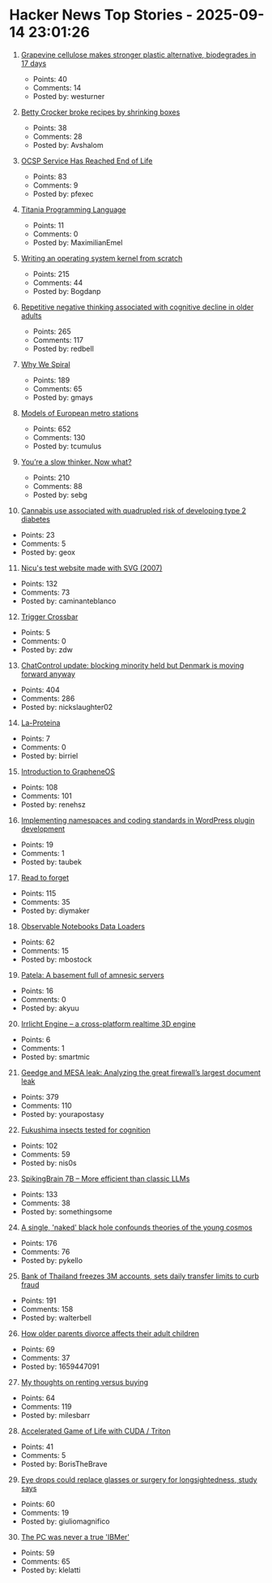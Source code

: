 # Hacker News Top Stories - 2025-09-14 23:01:26

1. [Grapevine cellulose makes stronger plastic alternative, biodegrades in 17 days](https://www.sdstate.edu/news/2025/08/can-grapevines-help-slow-plastic-waste-problem)
   - Points: 40
   - Comments: 14
   - Posted by: westurner

2. [Betty Crocker broke recipes by shrinking boxes](https://www.cubbyathome.com/boxed-cake-mix-sizes-have-shrunk-80045058)
   - Points: 38
   - Comments: 28
   - Posted by: Avshalom

3. [OCSP Service Has Reached End of Life](https://letsencrypt.org/2025/08/06/ocsp-service-has-reached-end-of-life)
   - Points: 83
   - Comments: 9
   - Posted by: pfexec

4. [Titania Programming Language](https://github.com/gingerBill/titania)
   - Points: 11
   - Comments: 0
   - Posted by: MaximilianEmel

5. [Writing an operating system kernel from scratch](https://popovicu.com/posts/writing-an-operating-system-kernel-from-scratch/)
   - Points: 215
   - Comments: 44
   - Posted by: Bogdanp

6. [Repetitive negative thinking associated with cognitive decline in older adults](https://bmcpsychiatry.biomedcentral.com/articles/10.1186/s12888-025-06815-2)
   - Points: 265
   - Comments: 117
   - Posted by: redbell

7. [Why We Spiral](https://behavioralscientist.org/why-we-spiral/)
   - Points: 189
   - Comments: 65
   - Posted by: gmays

8. [Models of European metro stations](http://stations.albertguillaumes.cat/)
   - Points: 652
   - Comments: 130
   - Posted by: tcumulus

9. [You’re a slow thinker. Now what?](https://chillphysicsenjoyer.substack.com/p/youre-a-slow-thinker-now-what)
   - Points: 210
   - Comments: 88
   - Posted by: sebg

10. [Cannabis use associated with quadrupled risk of developing type 2 diabetes](https://medicalxpress.com/news/2025-09-cannabis-quadrupled-diabetes-million-adults.html)
   - Points: 23
   - Comments: 5
   - Posted by: geox

11. [Nicu's test website made with SVG (2007)](https://svg.nicubunu.ro/)
   - Points: 132
   - Comments: 73
   - Posted by: caminanteblanco

12. [Trigger Crossbar](https://serd.es/2025/09/14/Trigger-crossbar.html)
   - Points: 5
   - Comments: 0
   - Posted by: zdw

13. [ChatControl update: blocking minority held but Denmark is moving forward anyway](https://disobey.net/@yawnbox/115203365485529363)
   - Points: 404
   - Comments: 286
   - Posted by: nickslaughter02

14. [La-Proteina](https://github.com/NVIDIA-Digital-Bio/la-proteina)
   - Points: 7
   - Comments: 0
   - Posted by: birriel

15. [Introduction to GrapheneOS](https://dataswamp.org/~solene/2025-01-12-intro-to-grapheneos.html)
   - Points: 108
   - Comments: 101
   - Posted by: renehsz

16. [Implementing namespaces and coding standards in WordPress plugin development](https://developer.wordpress.org/news/2025/09/implementing-namespaces-and-coding-standards-in-wordpress-plugin-development/)
   - Points: 19
   - Comments: 1
   - Posted by: taubek

17. [Read to forget](https://mo42.bearblog.dev/read-to-forget/)
   - Points: 115
   - Comments: 35
   - Posted by: diymaker

18. [Observable Notebooks Data Loaders](https://observablehq.com/notebook-kit/data-loaders)
   - Points: 62
   - Comments: 15
   - Posted by: mbostock

19. [Patela: A basement full of amnesic servers](https://osservatorionessuno.org/blog/2025/05/patela-a-basement-full-of-amnesic-servers/)
   - Points: 16
   - Comments: 0
   - Posted by: akyuu

20. [Irrlicht Engine – a cross-platform realtime 3D engine](https://irrlicht.sourceforge.io/?page_id=45)
   - Points: 6
   - Comments: 1
   - Posted by: smartmic

21. [Geedge and MESA leak: Analyzing the great firewall’s largest document leak](https://gfw.report/blog/geedge_and_mesa_leak/en/)
   - Points: 379
   - Comments: 110
   - Posted by: yourapostasy

22. [Fukushima insects tested for cognition](https://news.cnrs.fr/articles/fukushima-insects-tested-for-cognition)
   - Points: 102
   - Comments: 59
   - Posted by: nis0s

23. [SpikingBrain 7B – More efficient than classic LLMs](https://github.com/BICLab/SpikingBrain-7B)
   - Points: 133
   - Comments: 38
   - Posted by: somethingsome

24. [A single, 'naked' black hole confounds theories of the young cosmos](https://www.quantamagazine.org/a-single-naked-black-hole-rewrites-the-history-of-the-universe-20250912/)
   - Points: 176
   - Comments: 76
   - Posted by: pykello

25. [Bank of Thailand freezes 3M accounts, sets daily transfer limits to curb fraud](https://www.thaienquirer.com/57752/bot-freezes-3-million-accounts-sets-daily-transfer-limits-of-50000-200000-baht-to-curb-6-billion-baht-scam-losses/)
   - Points: 191
   - Comments: 158
   - Posted by: walterbell

26. [How older parents divorce affects their adult children](https://www.bbc.com/future/article/20250912-how-grey-divorce-affects-adult-children)
   - Points: 69
   - Comments: 37
   - Posted by: 1659447091

27. [My thoughts on renting versus buying](https://milesbarr.me/posts/my-thoughts-on-renting-versus-buying/)
   - Points: 64
   - Comments: 119
   - Posted by: milesbarr

28. [Accelerated Game of Life with CUDA / Triton](https://www.boristhebrave.com/2025/09/11/accelerated-game-of-life-with-cuda-triton/)
   - Points: 41
   - Comments: 5
   - Posted by: BorisTheBrave

29. [Eye drops could replace glasses or surgery for longsightedness, study says](https://www.theguardian.com/society/2025/sep/14/eye-drops-could-replace-glasses-surgery-longsighted-study)
   - Points: 60
   - Comments: 19
   - Posted by: giuliomagnifico

30. [The PC was never a true 'IBMer'](https://thechipletter.substack.com/p/the-pc-was-never-a-true-ibmer)
   - Points: 59
   - Comments: 65
   - Posted by: klelatti


